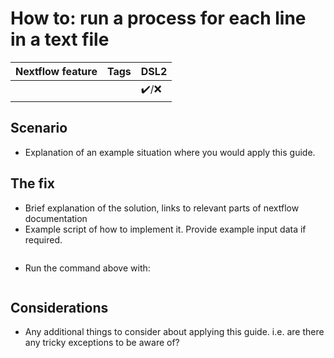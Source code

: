 # How to: run a process for each line in a text file

|Nextflow feature     |Tags                                   |DSL2             |
|---------------------|---------------------------------------|-----------------|
| ||:heavy_check_mark:/:x:|

## Scenario  

- Explanation of an example situation where you would apply this guide. 

## The fix

- Brief explanation of the solution, links to relevant parts of nextflow documentation 
- Example script of how to implement it. Provide example input data if required. 
 
```

```

- Run the command above with:

```

```

## Considerations 

- Any additional things to consider about applying this guide. i.e. are there any tricky exceptions to be aware of?  

